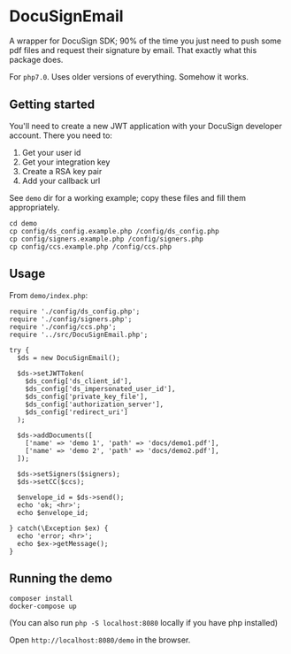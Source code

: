 # DocuSignEmail
A wrapper for DocuSign SDK; 90% of the time you just need to push some pdf files and request their signature by email. That exactly what this package does.

For `php7.0`. Uses older versions of everything. Somehow it works.

## Getting started
You'll need to create a new JWT application with your DocuSign developer account. There you need to:
1. Get your user id
2. Get your integration key
3. Create a RSA key pair
4. Add your callback url


See `demo` dir for a working example; copy these files and fill them appropriately.

````
cd demo
cp config/ds_config.example.php /config/ds_config.php
cp config/signers.example.php /config/signers.php
cp config/ccs.example.php /config/ccs.php
````

## Usage
From `demo/index.php`:
````
require './config/ds_config.php';
require './config/signers.php';
require './config/ccs.php';
require '../src/DocuSignEmail.php';

try {
  $ds = new DocuSignEmail();

  $ds->setJWTToken(
    $ds_config['ds_client_id'], 
    $ds_config['ds_impersonated_user_id'], 
    $ds_config['private_key_file'], 
    $ds_config['authorization_server'],
    $ds_config['redirect_uri']
  );

  $ds->addDocuments([
    ['name' => 'demo 1', 'path' => 'docs/demo1.pdf'],
    ['name' => 'demo 2', 'path' => 'docs/demo2.pdf'],
  ]);

  $ds->setSigners($signers);
  $ds->setCC($ccs);

  $envelope_id = $ds->send();
  echo 'ok; <hr>';
  echo $envelope_id;

} catch(\Exception $ex) {
  echo 'error; <hr>';
  echo $ex->getMessage();
}
````

## Running the demo
````
composer install
docker-compose up
````

(You can also run `php -S localhost:8080` locally if you have php installed)

Open `http://localhost:8080/demo` in the browser.
